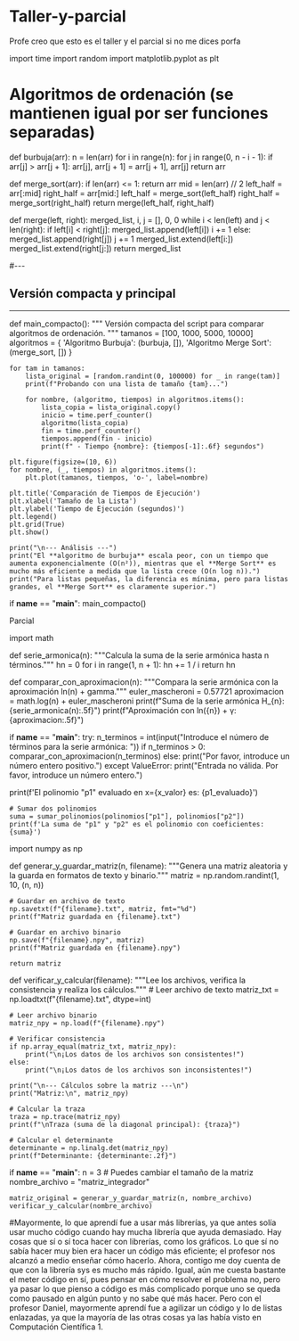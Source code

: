 # Taller-y-parcial
Profe creo que esto es el taller y el parcial si no me dices porfa 

import time
import random
import matplotlib.pyplot as plt

# Algoritmos de ordenación (se mantienen igual por ser funciones separadas)
def burbuja(arr):
    n = len(arr)
    for i in range(n):
        for j in range(0, n - i - 1):
            if arr[j] > arr[j + 1]:
                arr[j], arr[j + 1] = arr[j + 1], arr[j]
    return arr

def merge_sort(arr):
    if len(arr) <= 1:
        return arr
    mid = len(arr) // 2
    left_half = arr[:mid]
    right_half = arr[mid:]
    left_half = merge_sort(left_half)
    right_half = merge_sort(right_half)
    return merge(left_half, right_half)

def merge(left, right):
    merged_list, i, j = [], 0, 0
    while i < len(left) and j < len(right):
        if left[i] < right[j]:
            merged_list.append(left[i])
            i += 1
        else:
            merged_list.append(right[j])
            j += 1
    merged_list.extend(left[i:])
    merged_list.extend(right[j:])
    return merged_list

#---
## Versión compacta y principal
---

def main_compacto():
    """
    Versión compacta del script para comparar algoritmos de ordenación.
    """
    tamanos = [100, 1000, 5000, 10000]
    algoritmos = {
        'Algoritmo Burbuja': (burbuja, []),
        'Algoritmo Merge Sort': (merge_sort, [])
    }

    for tam in tamanos:
        lista_original = [random.randint(0, 100000) for _ in range(tam)]
        print(f"Probando con una lista de tamaño {tam}...")
        
        for nombre, (algoritmo, tiempos) in algoritmos.items():
            lista_copia = lista_original.copy()
            inicio = time.perf_counter()
            algoritmo(lista_copia)
            fin = time.perf_counter()
            tiempos.append(fin - inicio)
            print(f" - Tiempo {nombre}: {tiempos[-1]:.6f} segundos")

    plt.figure(figsize=(10, 6))
    for nombre, (_, tiempos) in algoritmos.items():
        plt.plot(tamanos, tiempos, 'o-', label=nombre)

    plt.title('Comparación de Tiempos de Ejecución')
    plt.xlabel('Tamaño de la Lista')
    plt.ylabel('Tiempo de Ejecución (segundos)')
    plt.legend()
    plt.grid(True)
    plt.show()

    print("\n--- Análisis ---")
    print("El **algoritmo de burbuja** escala peor, con un tiempo que aumenta exponencialmente (O(n²)), mientras que el **Merge Sort** es mucho más eficiente a medida que la lista crece (O(n log n)).")
    print("Para listas pequeñas, la diferencia es mínima, pero para listas grandes, el **Merge Sort** es claramente superior.")

if __name__ == "__main__":
    main_compacto()

Parcial

import math

def serie_armonica(n):
    """Calcula la suma de la serie armónica hasta n términos."""
    hn = 0
    for i in range(1, n + 1):
        hn += 1 / i
    return hn

def comparar_con_aproximacion(n):
    """Compara la serie armónica con la aproximación ln(n) + gamma."""
    euler_mascheroni = 0.57721
    aproximacion = math.log(n) + euler_mascheroni
    print(f"Suma de la serie armónica H_{n}: {serie_armonica(n):.5f}")
    print(f"Aproximación con ln({n}) + γ: {aproximacion:.5f}")

if __name__ == "__main__":
    try:
        n_terminos = int(input("Introduce el número de términos para la serie armónica: "))
        if n_terminos > 0:
            comparar_con_aproximacion(n_terminos)
        else:
            print("Por favor, introduce un número entero positivo.")
    except ValueError:
        print("Entrada no válida. Por favor, introduce un número entero.")

print(f'El polinomio "p1" evaluado en x={x_valor} es: {p1_evaluado}')
    
    # Sumar dos polinomios
    suma = sumar_polinomios(polinomios["p1"], polinomios["p2"])
    print(f'La suma de "p1" y "p2" es el polinomio con coeficientes: {suma}')



import numpy as np

def generar_y_guardar_matriz(n, filename):
    """Genera una matriz aleatoria y la guarda en formatos de texto y binario."""
    matriz = np.random.randint(1, 10, (n, n))
    
    # Guardar en archivo de texto
    np.savetxt(f"{filename}.txt", matriz, fmt="%d")
    print(f"Matriz guardada en {filename}.txt")
    
    # Guardar en archivo binario
    np.save(f"{filename}.npy", matriz)
    print(f"Matriz guardada en {filename}.npy")
    
    return matriz

def verificar_y_calcular(filename):
    """Lee los archivos, verifica la consistencia y realiza los cálculos."""
    # Leer archivo de texto
    matriz_txt = np.loadtxt(f"{filename}.txt", dtype=int)
    
    # Leer archivo binario
    matriz_npy = np.load(f"{filename}.npy")
    
    # Verificar consistencia
    if np.array_equal(matriz_txt, matriz_npy):
        print("\n¡Los datos de los archivos son consistentes!")
    else:
        print("\n¡Los datos de los archivos son inconsistentes!")

    print("\n--- Cálculos sobre la matriz ---\n")
    print("Matriz:\n", matriz_npy)

    # Calcular la traza
    traza = np.trace(matriz_npy)
    print(f"\nTraza (suma de la diagonal principal): {traza}")
    
    # Calcular el determinante
    determinante = np.linalg.det(matriz_npy)
    print(f"Determinante: {determinante:.2f}")

if __name__ == "__main__":
    n = 3 # Puedes cambiar el tamaño de la matriz
    nombre_archivo = "matriz_integrador"
    
    matriz_original = generar_y_guardar_matriz(n, nombre_archivo)
    verificar_y_calcular(nombre_archivo)

#Mayormente, lo que aprendí fue a usar más librerías, ya que antes solía usar mucho código cuando hay mucha librería que ayuda demasiado. Hay cosas que sí o sí toca hacer con librerías, como los gráficos. Lo que sí no sabía hacer muy bien era hacer un código más eficiente; el profesor nos alcanzó a medio enseñar cómo hacerlo. Ahora, contigo me doy cuenta de que con la librería sys es mucho más rápido. Igual, aún me cuesta bastante el meter código en sí, pues pensar en cómo resolver el problema no, pero ya pasar lo que pienso a código es más complicado porque uno se queda como pausado en algún punto y no sabe qué más hacer. Pero con el profesor Daniel, mayormente aprendí fue a agilizar un código y lo de listas enlazadas, ya que la mayoría de las otras cosas ya las había visto en Computación Científica 1.

